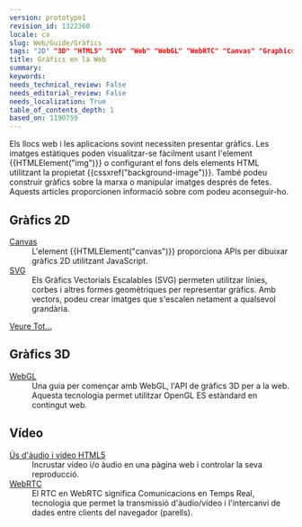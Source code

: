 ```yaml
---
version: prototype1
revision_id: 1322360
locale: ca
slug: Web/Guide/Gràfics
tags: "2D" "3D" "HTML5" "SVG" "Web" "WebGL" "WebRTC" "Canvas" "Graphics"
title: Gràfics en la Web
summary: 
keywords: 
needs_technical_review: False
needs_editorial_review: False
needs_localization: True
table_of_contents_depth: 1
based_on: 1190759
---
```

<p>Els llocs web i les aplicacions sovint necessiten presentar gràfics. Les imatges estàtiques poden visualitzar-se fàcilment usant l'element {{HTMLElement("img")}} o configurant el fons dels elements HTML&nbsp; utilitzant la propietat {{cssxref("background-image")}}. També podeu construir gràfics sobre la marxa o manipular imatges després de fetes. Aquests articles proporcionen informació sobre com podeu aconseguir-ho.</p>

<div class="row topicpage-table">
<div class="section">
<h2 class="Documentation" id="2D_Graphics">Gràfics 2D</h2>

<dl>
 <dt><a href="/en-US/docs/HTML/Canvas">Canvas</a></dt>
 <dd>L'element {{HTMLElement("canvas")}} <span id="result_box" lang="ca"><span>proporciona APIs per dibuixar gràfics 2D utilitzant JavaScript.</span></span></dd>
 <dt><a href="/en-US/docs/Web/SVG">SVG</a></dt>
 <dd>Els Gràfics Vectorials Escalables (SVG) permeten utilitzar línies, corbes i altres formes geomètriques per representar gràfics. Amb vectors, podeu crear imatges que s'escalen netament a qualsevol grandària.</dd>
</dl>

<p><span class="alllinks"><a href="/en-US/docs/tag/Graphics">Veure Tot...</a></span></p>
</div>

<div class="section">
<h2 class="Documentation" id="3D_Graphics">Gràfics 3D</h2>

<dl>
 <dt><a href="/en-US/docs/Web/WebGL">WebGL</a></dt>
 <dd>Una guia per començar amb WebGL, l'API de gràfics 3D per a la web. Aquesta tecnologia permet utilitzar OpenGL ES estàndard en contingut web.</dd>
</dl>

<h2 id="Video">Vídeo</h2>

<dl>
 <dt><a href="/en-US/docs/Web/Guide/HTML/Using_HTML5_audio_and_video">Ús d'àudio i vídeo HTML5 </a></dt>
 <dd>Incrustar vídeo i/o àudio en una pàgina web i controlar la seva reproducció.</dd>
 <dt><a href="/en-US/docs/WebRTC">WebRTC</a></dt>
 <dd>El RTC en WebRTC significa Comunicacions en Temps Real, tecnologia que permet la transmissió d'àudio/vídeo i l'intercanvi de dades entre clients del navegador (parells).</dd>
</dl>
</div>
</div>

